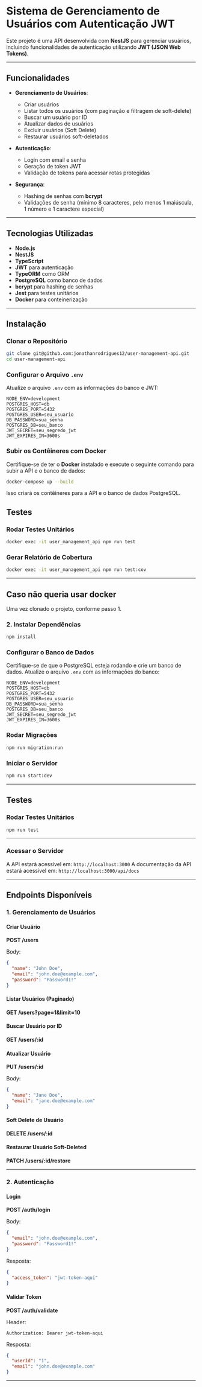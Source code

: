 # Sistema de Gerenciamento de Usuários com Autenticação JWT

Este projeto é uma API desenvolvida com **NestJS** para gerenciar usuários, incluindo funcionalidades de autenticação utilizando **JWT (JSON Web Tokens)**. 

---

## **Funcionalidades**

- **Gerenciamento de Usuários**:
  - Criar usuários
  - Listar todos os usuários (com paginação e filtragem de soft-delete)
  - Buscar um usuário por ID
  - Atualizar dados de usuários
  - Excluir usuários (Soft Delete)
  - Restaurar usuários soft-deletados

- **Autenticação**:
  - Login com email e senha
  - Geração de token JWT
  - Validação de tokens para acessar rotas protegidas

- **Segurança**:
  - Hashing de senhas com **bcrypt**
  - Validações de senha (mínimo 8 caracteres, pelo menos 1 maiúscula, 1 número e 1 caractere especial)

---

## **Tecnologias Utilizadas**

- **Node.js**
- **NestJS**
- **TypeScript**
- **JWT** para autenticação
- **TypeORM** como ORM
- **PostgreSQL** como banco de dados
- **bcrypt** para hashing de senhas
- **Jest** para testes unitários
- **Docker** para conteinerização

---

## **Instalação**

### **Clonar o Repositório**
```bash
git clone git@github.com:jonathanrodrigues12/user-management-api.git
cd user-management-api
```

### **Configurar o Arquivo `.env`**
Atualize o arquivo `.env` com as informações do banco e JWT:

```
NODE_ENV=development
POSTGRES_HOST=db
POSTGRES_PORT=5432
POSTGRES_USER=seu_usuario
DB_PASSWORD=sua_senha
POSTGRES_DB=seu_banco
JWT_SECRET=seu_segredo_jwt
JWT_EXPIRES_IN=3600s
```

### **Subir os Contêineres com Docker**
Certifique-se de ter o **Docker** instalado e execute o seguinte comando para subir a API e o banco de dados:

```bash
docker-compose up --build
```
Isso criará os contêineres para a API e o banco de dados PostgreSQL.


## **Testes**

### **Rodar Testes Unitários**
```bash
docker exec -it user_management_api npm run test
```

### **Gerar Relatório de Cobertura**
```bash
docker exec -it user_management_api npm run test:cov
```

---
## **Caso não queria usar docker**
 Uma vez clonado o projeto, conforme passo 1.
 ### **2. Instalar Dependências**
```bash
npm install
```
### **Configurar o Banco de Dados**
Certifique-se de que o PostgreSQL esteja rodando e crie um banco de dados. Atualize o arquivo `.env` com as informações do banco:
```
NODE_ENV=development
POSTGRES_HOST=db
POSTGRES_PORT=5432
POSTGRES_USER=seu_usuario
DB_PASSWORD=sua_senha
POSTGRES_DB=seu_banco
JWT_SECRET=seu_segredo_jwt
JWT_EXPIRES_IN=3600s
```

### **Rodar Migrações**
```bash
npm run migration:run
```

### **Iniciar o Servidor**
```bash
npm run start:dev
```

---

## **Testes**

### **Rodar Testes Unitários**
```bash
npm run test
```

---
 ### **Acessar o Servidor**
A API estará acessível em: `http://localhost:3000`
A documentação da API estará acessível em: `http://localhost:3000/api/docs`

---
## **Endpoints Disponíveis**

### **1. Gerenciamento de Usuários**

#### **Criar Usuário**
**POST /users**

Body:
```json
{
  "name": "John Doe",
  "email": "john.doe@example.com",
  "password": "Password1!"
}
```

#### **Listar Usuários (Paginado)**
**GET /users?page=1&limit=10**

#### **Buscar Usuário por ID**
**GET /users/:id**

#### **Atualizar Usuário**
**PUT /users/:id**

Body:
```json
{
  "name": "Jane Doe",
  "email": "jane.doe@example.com"
}
```

#### **Soft Delete de Usuário**
**DELETE /users/:id**

#### **Restaurar Usuário Soft-Deleted**
**PATCH /users/:id/restore**

---

### **2. Autenticação**

#### **Login**
**POST /auth/login**

Body:
```json
{
  "email": "john.doe@example.com",
  "password": "Password1!"
}
```

Resposta:
```json
{
  "access_token": "jwt-token-aqui"
}
```

#### **Validar Token**
**POST /auth/validate**

Header:
```
Authorization: Bearer jwt-token-aqui
```

Resposta:
```json
{
  "userId": "1",
  "email": "john.doe@example.com"
}
```
---

